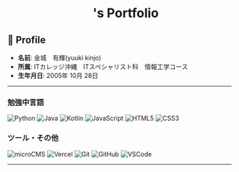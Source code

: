 <h1 align="center">
  　's Portfolio
</h1>


## 👤 Profile
- **名前**: 金城　有輝(yuuki kinjo)
- **所属**: ITカレッジ沖縄　ITスペシャリスト科　情報工学コース　
- **生年月日**: 2005年 10月 28日

---


### 勉強中言語
<p>
  <img src="https://img.shields.io/badge/Python-3776AB?style=for-the-badge&logo=python&logoColor=white" alt="Python" />
  <img src="https://img.shields.io/badge/Java-007396?style=for-the-badge&logo=java&logoColor=white" alt="Java" />
  <img src="https://img.shields.io/badge/Kotlin-7F52FF?style=for-the-badge&logo=kotlin&logoColor=white" alt="Kotlin" />
  <img src="https://img.shields.io/badge/JavaScript-F7DF1E?style=for-the-badge&logo=javascript&logoColor=black" alt="JavaScript" />
  <img src="https://img.shields.io/badge/HTML5-E34F26?style=for-the-badge&logo=html5&logoColor=white" alt="HTML5" />
  <img src="https://img.shields.io/badge/CSS3-1572B6?style=for-the-badge&logo=css3&logoColor=white" alt="CSS3" />
</p>

### ツール・その他
<p>
  <img src="https://img.shields.io/badge/microCMS-3A3A3A?style=for-the-badge&logo=microcms&logoColor=white" alt="microCMS" />
  <img src="https://img.shields.io/badge/Vercel-000000?style=for-the-badge&logo=vercel&logoColor=white" alt="Vercel" />
  <img src="https://img.shields.io/badge/Git-F05032?style=for-the-badge&logo=git&logoColor=white" alt="Git" />
  <img src="https://img.shields.io/badge/GitHub-181717?style=for-the-badge&logo=github&logoColor=white" alt="GitHub" />
  <img src="https.img.shields.io/badge/VS_Code-007ACC?style=for-the-badge&logo=visualstudiocode&logoColor=white" alt="VSCode" />
</p>

---
